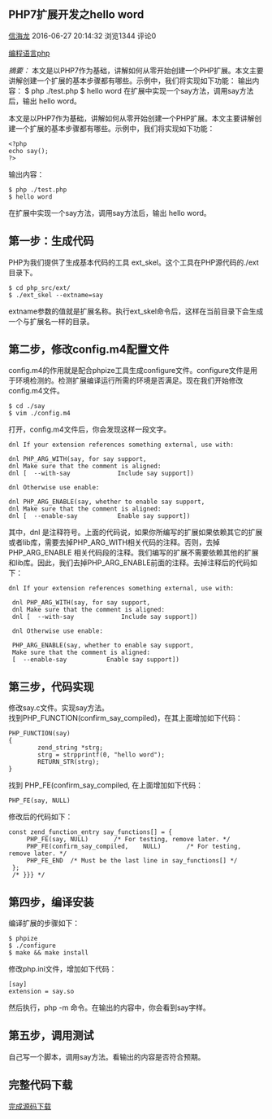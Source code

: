 ## PHP7扩展开发之hello word 

[信海龙][0] 2016-06-27 20:14:32  浏览1344  评论0

[编程语言][1][php][2]

_摘要：_ 本文是以PHP7作为基础，讲解如何从零开始创建一个PHP扩展。本文主要讲解创建一个扩展的基本步骤都有哪些。示例中，我们将实现如下功能： <?php echo say(); ?> 输出内容： $ php ./test.php $ hello word 在扩展中实现一个say方法，调用say方法后，输出 hello word。 

本文是以PHP7作为基础，讲解如何从零开始创建一个PHP扩展。本文主要讲解创建一个扩展的基本步骤都有哪些。示例中，我们将实现如下功能：



    <?php
    echo say();
    ?>



输出内容：



    $ php ./test.php
    $ hello word



在扩展中实现一个say方法，调用say方法后，输出 hello word。

## 第一步：生成代码

PHP为我们提供了生成基本代码的工具 ext_skel。这个工具在PHP源代码的./ext目录下。



    $ cd php_src/ext/
    $ ./ext_skel --extname=say
    



extname参数的值就是扩展名称。执行ext_skel命令后，这样在当前目录下会生成一个与扩展名一样的目录。

## 第二步，修改config.m4配置文件

config.m4的作用就是配合phpize工具生成configure文件。configure文件是用于环境检测的。检测扩展编译运行所需的环境是否满足。现在我们开始修改config.m4文件。



    $ cd ./say
    $ vim ./config.m4



打开，config.m4文件后，你会发现这样一段文字。



    dnl If your extension references something external, use with:
       
    dnl PHP_ARG_WITH(say, for say support,
    dnl Make sure that the comment is aligned:
    dnl [  --with-say             Include say support])
     
    dnl Otherwise use enable:
     
    dnl PHP_ARG_ENABLE(say, whether to enable say support,
    dnl Make sure that the comment is aligned:
    dnl [  --enable-say           Enable say support])

其中，dnl 是注释符号。上面的代码说，如果你所编写的扩展如果依赖其它的扩展或者lib库，需要去掉PHP_ARG_WITH相关代码的注释。否则，去掉 PHP_ARG_ENABLE 相关代码段的注释。我们编写的扩展不需要依赖其他的扩展和lib库。因此，我们去掉PHP_ARG_ENABLE前面的注释。去掉注释后的代码如下：



    dnl If your extension references something external, use with:
        
     dnl PHP_ARG_WITH(say, for say support,
     dnl Make sure that the comment is aligned:
     dnl [  --with-say             Include say support])
      
     dnl Otherwise use enable:
      
     PHP_ARG_ENABLE(say, whether to enable say support,
     Make sure that the comment is aligned:
     [  --enable-say           Enable say support])

## 第三步，代码实现

 修改say.c文件。实现say方法。   
找到PHP_FUNCTION(confirm_say_compiled)，在其上面增加如下代码：

  

    PHP_FUNCTION(say)
    {
            zend_string *strg;
            strg = strpprintf(0, "hello word");
            RETURN_STR(strg);
    }



找到 PHP_FE(confirm_say_compiled, 在上面增加如下代码：



    PHP_FE(say, NULL)

修改后的代码如下：



    const zend_function_entry say_functions[] = {
         PHP_FE(say, NULL)       /* For testing, remove later. */
         PHP_FE(confirm_say_compiled,    NULL)       /* For testing, remove later. */
         PHP_FE_END  /* Must be the last line in say_functions[] */
     };
     /* }}} */



## 第四步，编译安装

编译扩展的步骤如下：



    $ phpize
    $ ./configure
    $ make && make install



修改php.ini文件，增加如下代码：



    [say]
    extension = say.so

然后执行，php -m 命令。在输出的内容中，你会看到say字样。

## 第五步，调用测试

自己写一个脚本，调用say方法。看输出的内容是否符合预期。

## 完整代码下载

[完成源码下载][3]

[0]: https://yq.aliyun.com/users/1467229535950742?spm=5176.100239.blogcont56002.2.KXYVem
[1]: https://yq.aliyun.com/tags/type_blog-tagid_5/?spm=5176.100239.blogcont56002.3.KXYVem
[2]: /tags/type_blog-tagid_15/
[3]: http://www.bo56.com/php7%E6%89%A9%E5%B1%95%E5%BC%80%E5%8F%91%E4%B9%8Bhello-word/#download